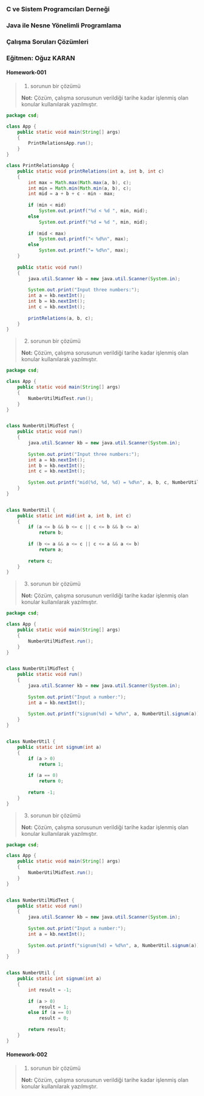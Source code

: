 ### C ve Sistem Programcıları Derneği
### Java ile Nesne Yönelimli Programlama
### Çalışma Soruları Çözümleri
### Eğitmen: Oğuz KARAN

#### Homework-001

>1. sorunun bir çözümü
>
>**Not:** Çözüm, çalışma sorusunun verildiği tarihe kadar işlenmiş olan konular kullanılarak yazılmıştır.

```java
package csd;

class App {
	public static void main(String[] args) 
	{
		PrintRelationsApp.run();
	}
}

class PrintRelationsApp {
	public static void printRelations(int a, int b, int c)
	{
		int max = Math.max(Math.max(a, b), c);
		int min = Math.min(Math.min(a, b), c);
		int mid = a + b + c - min - max;
		
		if (min < mid)
			System.out.printf("%d < %d ", min, mid);
		else
			System.out.printf("%d = %d ", min, mid);
		
		if (mid < max)
			System.out.printf("< %d%n", max);
		else
			System.out.printf("= %d%n", max);
	}
	
	public static void run()
	{	
		java.util.Scanner kb = new java.util.Scanner(System.in);
		
		System.out.print("Input three numbers:");
		int a = kb.nextInt();
		int b = kb.nextInt();
		int c = kb.nextInt();
		
		printRelations(a, b, c);
	}
}
```

>2. sorunun bir çözümü
>
>**Not:** Çözüm, çalışma sorusunun verildiği tarihe kadar işlenmiş olan konular kullanılarak yazılmıştır.

```java
package csd;

class App {
	public static void main(String[] args) 
	{
		NumberUtilMidTest.run();
	}
}


class NumberUtilMidTest {	
	public static void run()
	{	
		java.util.Scanner kb = new java.util.Scanner(System.in);
		
		System.out.print("Input three numbers:");
		int a = kb.nextInt();
		int b = kb.nextInt();
		int c = kb.nextInt();
		
		System.out.printf("mid(%d, %d, %d) = %d%n", a, b, c, NumberUtil.mid(a, b, c));
	}
}


class NumberUtil {
	public static int mid(int a, int b, int c)
	{
		if (a <= b && b <= c || c <= b && b <= a)
			return b;
		
		if (b <= a && a <= c || c <= a && a <= b)
			return a;
		
		return c;
	}
}
```

>3. sorunun bir çözümü
>
>**Not:** Çözüm, çalışma sorusunun verildiği tarihe kadar işlenmiş olan konular kullanılarak yazılmıştır.

```java
package csd;

class App {
	public static void main(String[] args) 
	{
		NumberUtilMidTest.run();
	}
}


class NumberUtilMidTest {	
	public static void run()
	{	
		java.util.Scanner kb = new java.util.Scanner(System.in);
		
		System.out.print("Input a number:");
		int a = kb.nextInt();
		
		System.out.printf("signum(%d) = %d%n", a, NumberUtil.signum(a));
	}
}


class NumberUtil {
	public static int signum(int a)
	{
		if (a > 0)
			return 1;
		
		if (a == 0)
			return 0;
		
		return -1;
	}
}
```

>3. sorunun bir çözümü
>
>**Not:** Çözüm, çalışma sorusunun verildiği tarihe kadar işlenmiş olan konular kullanılarak yazılmıştır.
```java
package csd;

class App {
	public static void main(String[] args) 
	{
		NumberUtilMidTest.run();
	}
}


class NumberUtilMidTest {	
	public static void run()
	{	
		java.util.Scanner kb = new java.util.Scanner(System.in);
		
		System.out.print("Input a number:");
		int a = kb.nextInt();
		
		System.out.printf("signum(%d) = %d%n", a, NumberUtil.signum(a));
	}
}


class NumberUtil {
	public static int signum(int a)
	{
		int result = -1;
		
		if (a > 0)
			result = 1;
		else if (a == 0)
			result = 0;
		
		return result;
	}
}
```

#### Homework-002

>1. sorunun bir çözümü
>
>**Not:** Çözüm, çalışma sorusunun verildiği tarihe kadar işlenmiş olan konular kullanılarak yazılmıştır.

```java

```


